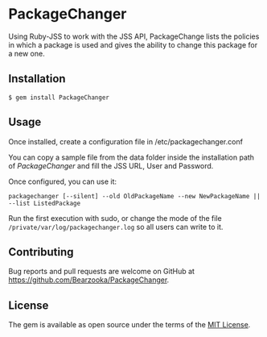 # PackageChanger

Using Ruby-JSS to work with the JSS API, PackageChange lists the policies in which a package is used and gives the ability to change this package for a new one.

## Installation

    $ gem install PackageChanger

## Usage

Once installed, create a configuration file in /etc/packagechanger.conf

You can copy a sample file from the data folder inside the installation path of *PackageChanger* and fill the JSS URL, User and Password.

Once configured, you can use it:

```packagechanger [--silent] --old OldPackageName --new NewPackageName || --list ListedPackage```

Run the first execution with sudo, or change the mode of the file `/private/var/log/packagechanger.log` so all users can write to it.


## Contributing

Bug reports and pull requests are welcome on GitHub at https://github.com/Bearzooka/PackageChanger.

## License

The gem is available as open source under the terms of the [MIT License](https://opensource.org/licenses/MIT).
